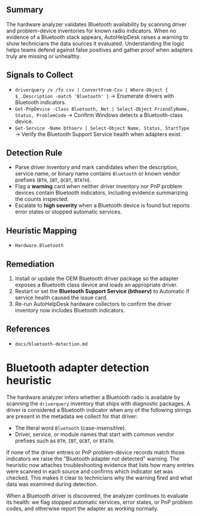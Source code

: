 ## Summary
The hardware analyzer validates Bluetooth availability by scanning driver and problem-device inventories for known radio indicators. When no evidence of a Bluetooth stack appears, AutoHelpDesk raises a warning to show technicians the data sources it evaluated. Understanding the logic helps teams defend against false positives and gather proof when adapters truly are missing or unhealthy.

## Signals to Collect
- `driverquery /v /fo csv | ConvertFrom-Csv | Where-Object { $_.Description -match 'Bluetooth' }` → Enumerate drivers with Bluetooth indicators.
- `Get-PnpDevice -Class Bluetooth, Net | Select-Object FriendlyName, Status, ProblemCode` → Confirm Windows detects a Bluetooth-class device.
- `Get-Service -Name bthserv | Select-Object Name, Status, StartType` → Verify the Bluetooth Support Service health when adapters exist.

## Detection Rule
- Parse driver inventory and mark candidates when the description, service name, or binary name contains `Bluetooth` or known vendor prefixes (`BTH`, `IBT`, `QCBT`, `BTATH`).
- Flag a **warning** card when neither driver inventory nor PnP problem devices contain Bluetooth indicators, including evidence summarizing the counts inspected.
- Escalate to **high severity** when a Bluetooth device is found but reports error states or stopped automatic services.

## Heuristic Mapping
- `Hardware.Bluetooth`

## Remediation
1. Install or update the OEM Bluetooth driver package so the adapter exposes a Bluetooth class device and loads an appropriate driver.
2. Restart or set the **Bluetooth Support Service (bthserv)** to Automatic if service health caused the issue card.
3. Re-run AutoHelpDesk hardware collectors to confirm the driver inventory now includes Bluetooth indicators.

## References
- `docs/bluetooth-detection.md`

# Bluetooth adapter detection heuristic

The hardware analyzer infers whether a Bluetooth radio is available by scanning the
`driverquery` inventory that ships with diagnostic packages. A driver is considered a
Bluetooth indicator when any of the following strings are present in the metadata we
collect for that driver:

- The literal word `Bluetooth` (case-insensitive).
- Driver, service, or module names that start with common vendor prefixes such as
  `BTH`, `IBT`, `QCBT`, or `BTATH`.

If none of the driver entries or PnP problem-device records match those indicators we
raise the "Bluetooth adapter not detected" warning. The heuristic now attaches
troubleshooting evidence that lists how many entries were scanned in each source and
confirms which indicator set was checked. This makes it clear to technicians why the
warning fired and what data was examined during detection.

When a Bluetooth driver is discovered, the analyzer continues to evaluate its health:
we flag stopped automatic services, error states, or PnP problem codes, and otherwise
report the adapter as working normally.
